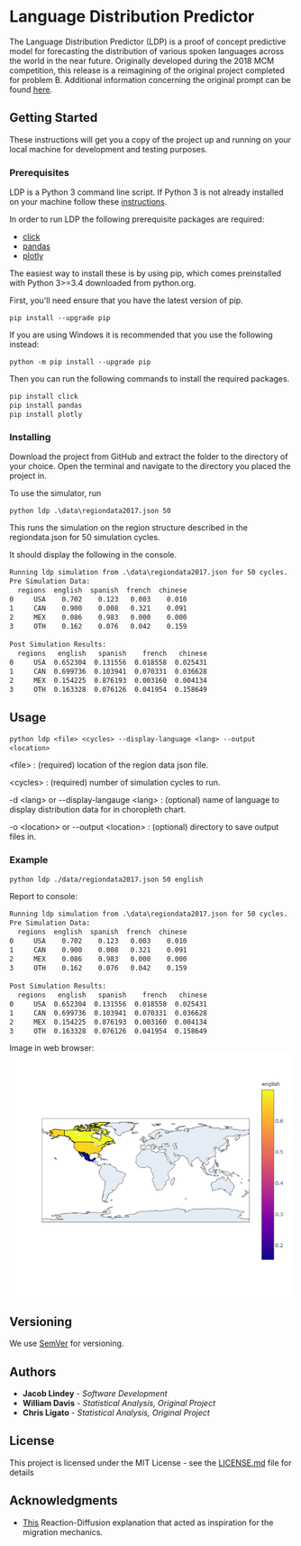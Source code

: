 # Language Distribution Predictor

The Language Distribution Predictor (LDP) is a proof of concept predictive model for forecasting the distribution of various spoken languages across the world in the near future.
Originally developed during the 2018 MCM competition, this release is a reimagining of the original project completed for problem B. Additional information concerning the original prompt can be found [here](https://www.comap.com/undergraduate/contests/mcm/contests/2018/problems/).

## Getting Started

These instructions will get you a copy of the project up and running on your local machine for development and testing purposes.

### Prerequisites

LDP is a Python 3 command line script. If Python 3 is not already installed on your machine follow these [instructions](https://wiki.python.org/moin/BeginnersGuide/Download).

In order to run LDP the following prerequisite packages are required:
- [click](https://click.palletsprojects.com/en/7.x/)
- [pandas](https://pandas.pydata.org/)
- [plotly](https://plot.ly/python/)

The easiest way to install these is by using pip, which comes preinstalled with Python 3>=3.4 downloaded from python.org.

First, you'll need ensure that you have the latest version of pip.
```
pip install --upgrade pip
```
If you are using Windows it is recommended that you use the following instead:
```
python -m pip install --upgrade pip
```
Then you can run the following commands to install the required packages.
```
pip install click
pip install pandas
pip install plotly
```

### Installing

Download the project from GitHub and extract the folder to the directory of your choice.
Open the terminal and navigate to the directory you placed the project in.

To use the simulator, run

```
python ldp .\data\regiondata2017.json 50
```
This runs the simulation on the region structure described in the regiondata.json for 50 simulation cycles.

It should display the following in the console.
```
Running ldp simulation from .\data\regiondata2017.json for 50 cycles.
Pre Simulation Data:
  regions  english  spanish  french  chinese
0     USA    0.702    0.123   0.003    0.010
1     CAN    0.900    0.008   0.321    0.091
2     MEX    0.086    0.983   0.000    0.000
3     OTH    0.162    0.076   0.042    0.159

Post Simulation Results:
  regions   english   spanish    french   chinese
0     USA  0.652304  0.131556  0.018558  0.025431
1     CAN  0.699736  0.103941  0.070331  0.036628
2     MEX  0.154225  0.876193  0.003160  0.004134
3     OTH  0.163328  0.076126  0.041954  0.158649
```

## Usage

```
python ldp <file> <cycles> --display-language <lang> --output <location>
```

\<file>
: (required) location of the region data json file.

\<cycles>
: (required) number of simulation cycles to run.

-d \<lang> or --display-langauge \<lang>
: (optional) name of language to display distribution data for in choropleth chart.

-o \<location> or --output \<location>
: (optional) directory to save output files in.

### Example
```
python ldp ./data/regiondata2017.json 50 english
```
Report to console:
```
Running ldp simulation from .\data\regiondata2017.json for 50 cycles.
Pre Simulation Data:
  regions  english  spanish  french  chinese
0     USA    0.702    0.123   0.003    0.010
1     CAN    0.900    0.008   0.321    0.091
2     MEX    0.086    0.983   0.000    0.000
3     OTH    0.162    0.076   0.042    0.159

Post Simulation Results:
  regions   english   spanish    french   chinese
0     USA  0.652304  0.131556  0.018558  0.025431
1     CAN  0.699736  0.103941  0.070331  0.036628
2     MEX  0.154225  0.876193  0.003160  0.004134
3     OTH  0.163328  0.076126  0.041954  0.158649
```
Image in web browser:
![](/assets/englishplot.png)

## Versioning

We use [SemVer](http://semver.org/) for versioning.

## Authors

* **Jacob Lindey** - *Software Development*
* **William Davis** - *Statistical Analysis, Original Project*
* **Chris Ligato** - *Statistical Analysis, Original Project*

## License

This project is licensed under the MIT License - see the [LICENSE.md](LICENSE.md) file for details

## Acknowledgments

* [This](https://www.karlsims.com/rd.html) Reaction-Diffusion explanation that acted as inspiration for the migration mechanics.
